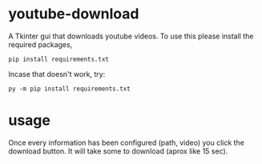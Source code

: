 # youtube-download
A Tkinter gui that downloads youtube videos. To use this please install the required packages,

```
pip install requirements.txt
``` 

Incase that doesn't work, try:

```
py -m pip install requirements.txt
```

# usage
Once every information has been configured (path, video) you click the download button. It will take some to download (aprox like 15 sec).
